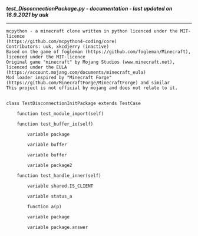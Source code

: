 ***test_DisconnectionPackage.py - documentation - last updated on 16.9.2021 by uuk***
___

    mcpython - a minecraft clone written in python licenced under the MIT-licence 
    (https://github.com/mcpython4-coding/core)
    Contributors: uuk, xkcdjerry (inactive)
    Based on the game of fogleman (https://github.com/fogleman/Minecraft), licenced under the MIT-licence
    Original game "minecraft" by Mojang Studios (www.minecraft.net), licenced under the EULA
    (https://account.mojang.com/documents/minecraft_eula)
    Mod loader inspired by "Minecraft Forge" (https://github.com/MinecraftForge/MinecraftForge) and similar
    This project is not official by mojang and does not relate to it.


    class TestDisconnectionInitPackage extends TestCase

        function test_module_import(self)

        function test_buffer_io(self)

            variable package

            variable buffer

            variable buffer

            variable package2

        function test_handle_inner(self)

            variable shared.IS_CLIENT

            variable status_a

            function a(p)

            variable package

            variable package.answer